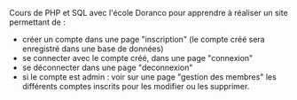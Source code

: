 Cours de PHP et SQL avec l'école Doranco pour apprendre à réaliser un site permettant de :
- créer un compte dans une page "inscription" (le compte créé sera enregistré dans une base de données)
- se connecter avec le compte créé, dans une page "connexion"
- se déconnecter dans une page "deconnexion"
- si le compte est admin : voir sur une page "gestion des membres" les différents comptes inscrits pour les modifier ou les supprimer.
